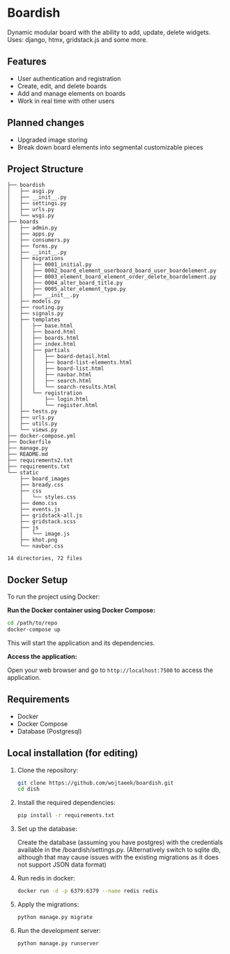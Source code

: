 ﻿# Boardish

Dynamic modular board with the ability to add, update, delete widgets.
Uses: django, htmx, gridstack.js and some more.

## Features

- User authentication and registration
- Create, edit, and delete boards
- Add and manage elements on boards
- Work in real time with other users

## Planned changes

- Upgraded image storing
- Break down board elements into segmental customizable pieces

## Project Structure

```.
├── boardish
│   ├── asgi.py
│   ├── __init__.py
│   ├── settings.py
│   ├── urls.py
│   └── wsgi.py
├── boards
│   ├── admin.py
│   ├── apps.py
│   ├── consumers.py
│   ├── forms.py
│   ├── __init__.py
│   ├── migrations
│   │   ├── 0001_initial.py
│   │   ├── 0002_board_element_userboard_board_user_boardelement.py
│   │   ├── 0003_element_board_element_order_delete_boardelement.py
│   │   ├── 0004_alter_board_title.py
│   │   ├── 0005_alter_element_type.py
│   │   ├── __init__.py
│   ├── models.py
│   ├── routing.py
│   ├── signals.py
│   ├── templates
│   │   ├── base.html
│   │   ├── board.html
│   │   ├── boards.html
│   │   ├── index.html
│   │   ├── partials
│   │   │   ├── board-detail.html
│   │   │   ├── board-list-elements.html
│   │   │   ├── board-list.html
│   │   │   ├── navbar.html
│   │   │   ├── search.html
│   │   │   └── search-results.html
│   │   └── registration
│   │       ├── login.html
│   │       └── register.html
│   ├── tests.py
│   ├── urls.py
│   ├── utils.py
│   └── views.py
├── docker-compose.yml
├── Dockerfile
├── manage.py
├── README.md
├── requirements2.txt
├── requirements.txt
└── static
    ├── board_images
    ├── bready.css
    ├── css
    │   └── styles.css
    ├── demo.css
    ├── events.js
    ├── gridstack-all.js
    ├── gridstack.scss
    ├── js
    │   └── image.js
    ├── khot.png
    └── navbar.css

14 directories, 72 files
```

## Docker Setup

To run the project using Docker:

**Run the Docker container using Docker Compose:**

   ```sh
   cd /path/to/repo
   docker-compose up
   ```

   This will start the application and its dependencies.

**Access the application:**

   Open your web browser and go to `http://localhost:7500` to access the application.

## Requirements

- Docker
- Docker Compose
- Database (Postgresql)

## Local installation (for editing)

1. Clone the repository:

   ```sh
   git clone https://github.com/wojtaeek/boardish.git
   cd dish
   ```

2. Install the required dependencies:

   ```sh
   pip install -r requirements.txt
   ```

3. Set up the database:

   Create the database (assuming you have postgres) with the credentials
   available in the /boardish/settings.py.
   (Alternatively switch to sqlite db, although that may cause
   issues with the existing migrations as it does not support JSON data format)

4. Run redis in docker:

   ```sh
   docker run -d -p 6379:6379 --name redis redis
   ```

5. Apply the migrations:

   ```sh
   python manage.py migrate
   ```

6. Run the development server:

   ```sh
   python manage.py runserver
   ```
